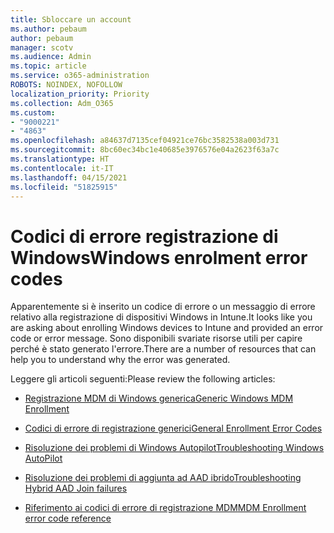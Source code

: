 ```yaml
---
title: Sbloccare un account
ms.author: pebaum
author: pebaum
manager: scotv
ms.audience: Admin
ms.topic: article
ms.service: o365-administration
ROBOTS: NOINDEX, NOFOLLOW
localization_priority: Priority
ms.collection: Adm_O365
ms.custom:
- "9000221"
- "4863"
ms.openlocfilehash: a84637d7135cef04921ce76bc3582538a003d731
ms.sourcegitcommit: 8bc60ec34bc1e40685e3976576e04a2623f63a7c
ms.translationtype: HT
ms.contentlocale: it-IT
ms.lasthandoff: 04/15/2021
ms.locfileid: "51825915"
---
```

# <a name="windows-enrolment-error-codes"></a><span data-ttu-id="6df76-102">Codici di errore registrazione di Windows</span><span class="sxs-lookup"><span data-stu-id="6df76-102">Windows enrolment error codes</span></span>

<span data-ttu-id="6df76-103">Apparentemente si è inserito un codice di errore o un messaggio di errore relativo alla registrazione di dispositivi Windows in Intune.</span><span class="sxs-lookup"><span data-stu-id="6df76-103">It looks like you are asking about enrolling Windows devices to Intune and provided an error code or error message.</span></span> <span data-ttu-id="6df76-104">Sono disponibili svariate risorse utili per capire perché è stato generato l'errore.</span><span class="sxs-lookup"><span data-stu-id="6df76-104">There are a number of resources that can help you to understand why the error was generated.</span></span>
 
<span data-ttu-id="6df76-105">Leggere gli articoli seguenti:</span><span class="sxs-lookup"><span data-stu-id="6df76-105">Please review the following articles:</span></span>

- [<span data-ttu-id="6df76-106">Registrazione MDM di Windows generica</span><span class="sxs-lookup"><span data-stu-id="6df76-106">Generic Windows MDM Enrollment</span></span>](https://docs.microsoft.com/mem/intune/enrollment/troubleshoot-windows-enrollment-errors)

- [<span data-ttu-id="6df76-107">Codici di errore di registrazione generici</span><span class="sxs-lookup"><span data-stu-id="6df76-107">General Enrollment Error Codes</span></span>](https://docs.microsoft.com/mem/intune/enrollment/troubleshoot-device-enrollment-in-intune#general-enrollment-error-codes)

- [<span data-ttu-id="6df76-108">Risoluzione dei problemi di Windows Autopilot</span><span class="sxs-lookup"><span data-stu-id="6df76-108">Troubleshooting Windows AutoPilot</span></span>](https://docs.microsoft.com/windows/deployment/windows-autopilot/troubleshooting)

- [<span data-ttu-id="6df76-109">Risoluzione dei problemi di aggiunta ad AAD ibrido</span><span class="sxs-lookup"><span data-stu-id="6df76-109">Troubleshooting Hybrid AAD Join failures</span></span>](https://docs.microsoft.com/azure/active-directory/devices/troubleshoot-hybrid-join-windows-current)

- [<span data-ttu-id="6df76-110">Riferimento ai codici di errore di registrazione MDM</span><span class="sxs-lookup"><span data-stu-id="6df76-110">MDM Enrollment error code reference</span></span>](https://docs.microsoft.com/windows/win32/mdmreg/mdm-registration-constants)
